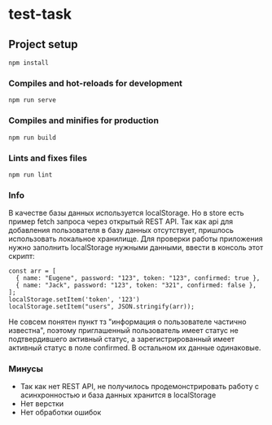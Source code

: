# test-task

## Project setup
```
npm install
```

### Compiles and hot-reloads for development
```
npm run serve
```

### Compiles and minifies for production
```
npm run build
```

### Lints and fixes files
```
npm run lint
```

### Info
В качестве базы данных используется localStorage. Но в store есть пример fetch запроса через открытый REST API.
Так как api для добавления пользователя в базу данных отсутствует, пришлось использовать локальное хранилище.
Для проверки работы приложения нужно заполнить localStorage нужными данными, ввести в консоль этот скрипт:
```
const arr = [
  { name: "Eugene", password: "123", token: "123", confirmed: true },
  { name: "Jack", password: "123", token: "321", confirmed: false },
];
localStorage.setItem('token', '123')
localStorage.setItem("users", JSON.stringify(arr));
```
Не совсем понятен пункт тз "информация о пользователе частично известна",
поэтому приглашенный пользователь имеет статус не подтвердившего активный статус, а зарегистрированный имеет активный статус в поле confirmed.
В остальном их данные одинаковые.

### Минусы
- Так как нет REST API, не получилось продемонстрировать работу с асинхронностью и база данных хранится в localStorage
- Нет верстки
- Нет обработки ошибок